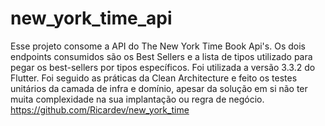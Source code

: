 # new_york_time_api

Esse projeto consome a API do The New York Time Book Api's.
Os dois endpoints consumidos são os Best Sellers e a lista de tipos utilizado para pegar os best-sellers por tipos específicos.
Foi utilizada a versão 3.3.2 do Flutter.
Foi seguido as práticas da Clean Architecture e feito os testes unitários da camada de infra e domínio, apesar da solução em si não ter muita complexidade na sua implantação ou regra de negócio.
https://github.com/Ricardev/new_york_time
